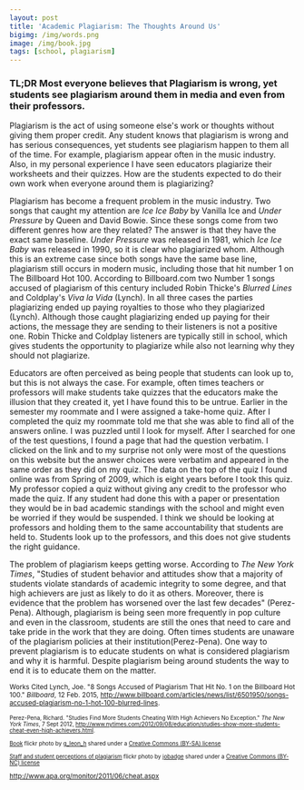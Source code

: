 ```yaml
---
layout: post
title: 'Academic Plagiarism: The Thoughts Around Us'  
bigimg: /img/words.png
image: /img/book.jpg
tags: [school, plagiarism]
---
```


### TL;DR Most everyone believes that Plagiarism is wrong, yet students see plagiarism around them in media and even from their professors.

Plagiarism is the act of using someone else's work or thoughts without giving them proper credit. Any student knows that plagiarism is wrong and has serious consequences, yet students see plagiarism happen to them all of the time. For example, plagiarism appear often in the music industry. Also, in my personal experience I have seen educators plagiarize their worksheets and their quizzes. How are the students expected to do their own work when everyone around them is plagiarizing?

Plagiarism has become a frequent problem in the music industry. Two songs that caught my attention are *Ice Ice Baby* by Vanilla Ice and *Under Pressure* by Queen and David Bowie. Since these songs come from two different genres how are they related? The answer is that they have the exact same baseline. *Under Pressure* was released in 1981, which *Ice Ice Baby* was released in 1990, so it is clear who plagiarized whom. Although this is an extreme case since both songs have the same base line, plagiarism still occurs in modern music, including those that hit number 1 on The Billboard Hot 100. According to Billboard.com two Number 1 songs accused of plagiarism of this century included Robin Thicke's *Blurred Lines* and Coldplay's *Viva la Vida* (Lynch). In all three cases the parties plagiarizing ended up paying royalties to those who they plagiarized (Lynch). Although those caught plagiarizing ended up paying for their actions, the message they are sending to their listeners is not a positive one. Robin Thicke and Coldplay listeners are typically still in school, which gives students the opportunity to plagiarize while also not learning why they should not plagiarize.

Educators are often perceived as being people that students can look up to, but this is not always the case. For example, often times teachers or professors will make students take quizzes that the educators make the illusion that they created it, yet I have found this to be untrue. Earlier in the semester my roommate and I were assigned a take-home quiz. After I completed the quiz my roommate told me that she was able to find all of the answers online. I was puzzled until I look for myself. After I searched for one of the test questions, I found a page that had the question verbatim. I clicked on the link and to my surprise not only were most of the questions on this website but the answer choices were verbatim and appeared in the same order as they did on my quiz. The data on the top of the quiz I found online was from Spring of 2009, which is eight years before I took this quiz. My professor copied a quiz without giving any credit to the professor who made the quiz. If any student had done this with a paper or presentation they would be in bad academic standings with the school and might even be worried if they would be suspended. I think we should be looking at professors and holding them to the same accountability that students are held to. Students look up to the professors, and this does not give students the right guidance.

The problem of plagiarism keeps getting worse. According to *The New York Times*, "Studies of student behavior and attitudes show that a majority of students violate standards of academic integrity to some degree, and that high achievers are just as likely to do it as others. Moreover, there is evidence that the problem has worsened over the last few decades" (Perez-Pena). Although, plagiarism is being seen more frequently in pop culture and even in the classroom, students are still the ones that need to care and take pride in the work that they are doing. Often times students are unaware of the plagiarism policies at their institution(Perez-Pena). One way to prevent plagiarism is to educate students on what is considered plagiarism and why it is harmful. Despite plagiarism being around students the way to end it is to educate them on the matter.







<small> Works Cited
Lynch, Joe. "8 Songs Accused of Plagiarism That Hit No. 1 on the Billboard Hot 100." *Billboard*, 12 Feb. 2015, http://www.billboard.com/articles/news/list/6501950/songs-accused-plagiarism-no-1-hot-100-blurred-lines.  

<small> Perez-Pena, Richard. "Studies Find More Students Cheating With High Achievers No Exception." *The New York Times*, 7 Sept 2012, http://www.nytimes.com/2012/09/08/education/studies-show-more-students-cheat-even-high-achievers.html.   
</small>


<small> <a title="Book" href="https://flickr.com/photos/leonhg/411756099">Book</a> flickr photo by <a href="https://flickr.com/people/leonhg">g_leon_h</a> shared under a <a href="https://creativecommons.org/licenses/by-sa/2.0/">Creative Commons (BY-SA) license</a> </small>


<small> <a title="Staff and student perceptions of plagiarism" href="https://flickr.com/photos/24612276@N05/5902067107">Staff and student perceptions of plagiarism</a> flickr photo by <a href="https://flickr.com/people/24612276@N05">jobadge</a> shared under a <a href="https://creativecommons.org/licenses/by-nc/2.0/">Creative Commons (BY-NC) license</a> </small>

http://www.apa.org/monitor/2011/06/cheat.aspx
